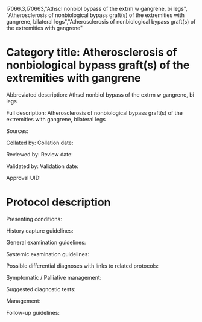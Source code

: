I7066,3,I70663,"Athscl nonbiol bypass of the extrm w gangrene, bi legs", "Atherosclerosis of nonbiological bypass graft(s) of the extremities with gangrene, bilateral legs","Atherosclerosis of nonbiological bypass graft(s) of the extremities with gangrene"
# Category title: Atherosclerosis of nonbiological bypass graft(s) of the extremities with gangrene

Abbreviated description: Athscl nonbiol bypass of the extrm w gangrene, bi legs

Full description: Atherosclerosis of nonbiological bypass graft(s) of the extremities with gangrene, bilateral legs

Sources:

Collated by:
Collation date:

Reviewed by:
Review date:

Validated by:
Validation date:

Approval UID:

# Protocol description

Presenting conditions:

History capture guidelines:

General examination guidelines:

Systemic examination guidelines:

Possible differential diagnoses with links to related protocols:

Symptomatic / Palliative management:

Suggested diagnostic tests:

Management:

Follow-up guidelines:
